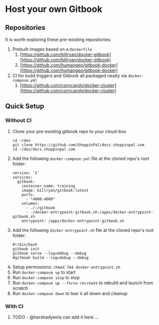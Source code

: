 # Host your own Gitbook

## Repositories

It is worth exploring these pre-existing repositories:

1. Prebuilt images based on a `Dockerfile`
   1. [https://github.com/billryan/docker-gitbook](https://github.com/billryan/docker-gitbook)
   2. [https://github.com/humangeo/gitbook-docker](https://github.com/humangeo/gitbook-docker)
2. CI for build triggers and Gitbook all packaged neatly via `docker-compose.yml`
   1. [https://github.com/corncandy/docker-cluster](https://github.com/corncandy/docker-cluster)

## Quick Setup

### Without CI

1. Clone your pre-existing gitbook repo to your cloud-box
   ```
   cd ~/dev
   git clone https://github.com/ShoppinPal/docs.shoppinpal.com
   cd ~/dev/docs.shoppinpal.com
   ```
2. Add the following `docker-compose.yml` file at the cloned repo's root folder:
   ```
   version: '2'
   services:
     gitbook:
       container_name: training
       image: billryan/gitbook:latest
       ports:
         - "4000:4000"
       volumes:
         - ./:/gitbook
         - ./docker-entrypoint-gitbook.sh:/apps/docker-entrypoint-gitbook.sh
       entrypoint: /apps/docker-entrypoint-gitbook.sh
   ```
3. Add the following `docker-entrypoint.sh` file at the cloned repo's root folder:
   ```
   #!/bin/bash
   gitbook init
   gitbook serve --log=debug --debug
   #gitbook build --log=debug --debug
   ```
4. Setup permissions: `chmod 744 docker-entrypoint.sh`
5. Run `docker-compose up` to start
6. Run `docker-compose stop` to stop
7. Run `docker-compose up --force-recreate` to rebuild and launch from scratch
8. Run `docker-compose down` to tear it all down and cleanup

### With CI

1. TODO - @harshadyeola can add it here ...
